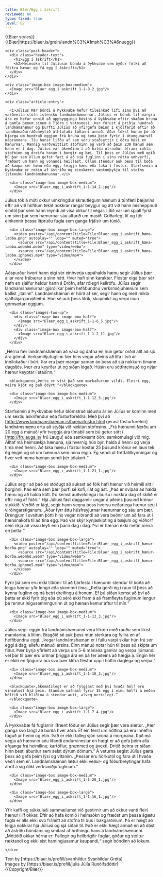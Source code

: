 ```yaml
---
title: Blær/Egg í áskrift
reviewed: no
typos fixed: true
level: B2
---
```

<vocabulary>
</vocabulary>
{{Blær styles}}
{{Blær|https://blaer.is/grein/landn%C3%A1msh%C3%A6nuegg}}

<div class="book" data-translate=true>

  <div class="blaer article">

    <div class="post-header">
      <div class="header-text">
        <h1>Egg í áskrift</h1>
        <h2>Heimsókn til Júlíusar bónda á Þykkvabæ sem býður fólki að fóstra hænur og fá egg í áskrift</h2>
      </div>
    </div>

    <div class="image-box image-box-medium">
      <Image src="Blaer_egg_i_askrift_1-1-8_2.jpg"/>
    </div>

    <div class="article-entry">

      <i>Júlíus Már bóndi á Þykkvabæ hefur tileinkað lífi sínu því að varðveita stofn íslensku landnámshænunnar. Júlíus er bóndi til margra ára en hefur unnið að uppbyggingu búsins á Þykkvabæ eftir skæðan bruna á gamla bænum sínum á Tjörn í Vatnsnesi. Þar fórust á þriðja hundrað landnámshænur og þurfti Júlíus að yfirgefa bæinn í kjölfarið eftir að landbúnaðarráðuneytið úthlutaði lóðinni annað. Áður tókst honum þó að bjarga um hundrað eggjum frá bruna og koma þeim fyrir í útungunarvél nágrannans. Tíu hanar lifðu af sem voru staðsettir í öðru húsi en hænurnar. Þannig varðveittist stofninn og varð að þeim 230 hænum sem hann er í dag. Júlíus var ákveðinn í að halda ótrauður áfram; rækta stofninn og dreifa honum í borgir og bæi. Til þess er Júlíus með opið bú þar sem öllum gefst færi á að sjá fuglinn í sínu rétta umhverfi, fræðast um hann og vonandi heillast. Öllum stendur auk þess til boða að kaupa sér hænu eða egg, leigja hænu eða taka í fóstur. Starfsemin á Þykkvabæ er rekin af ástríðu og einskærri væntumþykju til stofns íslensku landnámshænunnar.</i>

      <div class="image-box image-box-medium">
        <Image src="Blaer_egg_i_askrift_1-1-14_2.jpg"/>
      </div>
 Júlíus tók á móti okkur umkringdur skrautlegum hænum á túnfæti bæjarins eftir að við höfðum tekið nokkrar rangar beygjur og átt við hann misheppnuð símtöl þar sem hann reyndi að vísa okkur til vegar. Lítið var um spjall fyrst um sinn þar sem hænurnar sáu alfarið um masið. Gríðarlegt líf og fjör einkennir þessa litprúðu fugla sem ganga frjálsir um túnið.

      <div class="image-box image-box-large">
        <video poster="/api/content?title=File:Blaer_egg_i_askrift_hæna-labba.png" autoplay="" loop="" muted="true">
          <source src="/api/content?title=File:Blaer_egg_i_askrift_hæna-labba.webmhd.webm" type="video/webm">
          <source src="/api/content?title=File:Blaer_egg_i_askrift_hæna-labba.iphone5.mp4" type="video/mp4">
        </video>
      </div>

 Aðspurður hvort hann eigi sér einhverja uppáhalds hænu segir Júlíus þær allar vera frábærar á sinn hátt. Hver hafi sinn karakter. Flestar eiga þær sér nafn en sjálfur heldur hann á Dröfn, afar rólegri kelirófu. Júlíus segir landnámshænurnar gjörólíkar þeim hefðbundnu verksmiðjuhænum sem kallist „ítalinn“. Landnámshænan er hörð af sér, segir hann og með mikla sjálfsbjargarviðleitni. Hún sé auk þess litrík, skapmikil og verpi mun gómsætari eggjum.

      <div class="images-two-up">
        <div class="image-box image-box-half">
          <Image src="Blaer_egg_i_askrift_1-1-6_5.jpg"/>
        </div>
        <div class="image-box image-box-half">
          <Image src="Blaer_egg_i_askrift_1-1-2_11.jpg"/>
        </div>
      </div>

 „Hérna fær landnámshænan að vaxa og dafna en hún getur orðið allt að sjö ára gömul. Verksmiðjufuglinn fær hins vegar aðeins að lifa í tvö ár innilokaður í búri. Þar eru þær margar saman án þess að sjá nokkurn tímann dagsljós. Þær eru keyrðar út og síðan lógað. Húsin eru sótthreinsuð og nýjar hænur keyptar í staðinn.“

      <blockquote>„Þetta er víst það sem markaðurinn vildi. Fleiri egg, meira kjöt og það ódýrt.“</blockquote>

      <div class="image-box image-box-medium">
        <Image src="Blaer_egg_i_askrift_1-1-12_3.jpg"/>
      </div>
 Starfsemin á Þykkvabæ hefur blómstrað síðustu ár en Júlíus er kominn með um sextíu áskrifendur eða fósturforeldra. Með því að [http://www.landnamshaenan.is/haenaifostur.html gerast fósturforeldri] landnámshænu ertu að styðja við ræktun stofnsins. „Frá hænunni færðu um 20 egg á mánuði yfir tveggja ára tímabil sem þú getur sótt í [http://frulauga.is/ frú Laugu] eða samkvæmt öðru samkomulagi við mig. Alltaf má heimsækja hænuna, sjá hvernig hún býr, halda á henni og verja tíma með henni. Að taka hænu í fóstur kostar 25 þúsund krónur en laun tek ég engin og sé um hænuna sem mína eigin. Ég sendi út fréttatilkynningar og hver veit nema hænan sendi þér jólakort.“

      <div class="image-box image-box-medium">
        <Image src="Blaer_egg_i_askrift_1-1-21_1.jpg"/>
      </div>
 Júlíus segir að það sé stöðugt að aukast að fólk hafi hænur við heimili sitt í borginni. Það eina sem þær þurfi sé kofi, ílát og ást. „Það er svipað að halda hænu og að halda kött. Þú kemst auðveldlega í burtu í nokkra dag ef skilið er eftir nóg af fóðri.“ Hjá Júlíusi fást daggamlir ungar á aðeins þúsund krónur stykkið. Verðið er lágt, segir hann vegna þess hversu neðarlega hænur séu í virðingarstiganum. „Áður fyrr áttu húsfreyjurnar hænurnar og sáu um þær. Drengjum í sveitum þótti hins vegar niðrandi að vera beðnir um að fara út í hænsnakofa til að tína egg. Það var skýr kynjaskipting á bæjum og viðhorf sem ríkja að vissu leyti enn þann dag í dag. Því er hænan ekki metin meira en þetta.“


      <div class="image-box image-box-large">
        <video poster="/api/content?title=File:Blaer_egg_i_askrift_hænur-borða.png" autoplay="" loop="" muted="true">
          <source src="/api/content?title=File:Blaer_egg_i_askrift_hænur-borða.webmhd.webm" type="video/webm">
          <source src="/api/content?title=File:Blaer_egg_i_askrift_hænur-borða.iphone5.mp4" type="video/mp4">
        </video>
      </div>

 Fyrir þá sem eru ekki tilbúnir til að fjárfesta í hænunni stendur til boða að leigja hænur yfir lengri eða skemmri tíma. „Þetta gerði ég í raun til þess að kynna fuglinn og ná betri dreifingu á honum. Ef þú síðan kemst að því að þetta er ekki fyrir þig eða þú sérð ekki fram á að framfleyta fuglinum lengur þá rennur leigusamningurinn út og hænan kemur aftur til mín.“

      <div class="image-box image-box-medium">
        <Image src="Blaer_egg_i_askrift_1-1-13_3.jpg"/>
      </div>
 Júlíus segir eggin frá landnámshænunni vera lífræn með rauðu sem líkist mandarínu á litinn. Bragðið sé auk þess mun sterkara og fyllra en af hefðbundnu eggi. „Þegar landnámshænan er í fullu varpi skilar hún frá sér eggi á dag, ellefu mánuði ársins. Einn mánuð notar hún til þess að skipta um fiður. Þær byrja yfirleitt að verpa um 5-6 mánaða gamlar og verpa ljómandi vel þar til þær eru orðnar þriggja ára en þá fer aðeins að hægja á. Engin hér er eldri en fjögurra ára svo þær klifra flestar upp í hólfin daglega og verpa.“

      <div class="image-box image-box-medium">
        <Image src="Blaer_egg_i_askrift_1-1-10_3.jpg"/>
      </div>

      <blockquote>„Skemmtilegt er að fylgjast með því hvaða hólf eru vinsælust hjá þeim. Stundum safnast fyrir 15 egg í einu hólfi á meðan hólfið við hliðina á stendur autt, alveg merkilegt.“
      </blockquote>

      <div class="image-box image-box-large">
        <Image src="Blaer_egg_i_askrift_1-1-7_4.jpg"/>
      </div>
 Á Þykkvabæ fá fuglarnir lífrænt fóður en Júlíus segir þær vera alætur. „Þær ganga svo langt að borða hver aðra. Ef ein ferst um nóttina þá eru inneflin toguð úr henni og étin. Það er ekki falleg sjón svona á morgnana. Það má segja að hænsnin séu lifandi endurvinnslur en hægt er að gefa þeim alla afganga frá heimilinu; kartöflur, grænmeti og ávexti. Dritið þeirra er síðan hinn besti áburður sem selst dýrum dómum.“ Á veturna segist Júlíus gæta þess að gefa þeim lýsi og vítamín. „Þessar eru hörkutól og fara út í hvaða veðri sem er. Landnámshænan lætur ekki veður- og fóðurbreytingar hafa áhrif á sig ólíkt verksmiðjufuglinum.“

      <div class="image-box image-box-medium">
        <Image src="Blaer_egg_i_askrift_1-1-20_1.jpg"/>
      </div>

      <div class="image-box image-box-large">
        <Image src="Blaer_egg_i_askrift_1-1-16_1.jpg"/>
      </div>
 Yfir kaffi og súkkulaði sammælumst við gestirnir um að okkur vanti fleiri hænur í líf okkar. Eftir að hafa komið í heimsókn og fræðst um þessa ágætu fugla er alls ekki svo fráleitt að stofna til bús í bakgarðinum. Þá er hægt að leigja nokkrar hjá Júlíusi og sjá síðan til. Það er ekki hægt annað en að dást að ástríðu bóndans og smitast af hrifningu hans á landnámshænunni. „Móttóið okkar hérna er: Fallegir og heilbrigðir fuglar, góður og stoltur ræktandi og ekki síst hamingjusamur kaupandi,“ segir bóndinn að lokum.

    </div>
  </div>
</div>

<div class="sans-serif center-text">
  Text by [https://blaer.is/profill/svanhildur Svanhildur Gréta]<br/>
  Images by [https://blaer.is/profill/julia Júlía Runólfsdóttir]
</div>

<Footer>
{{Copyright/Blær}}
</Footer>
<!-- TODO: Laga "og sem hann er í dag" -->
